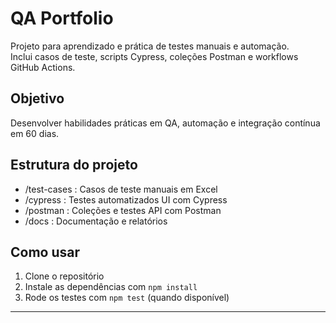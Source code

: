 # QA Portfolio

Projeto para aprendizado e prática de testes manuais e automação.  
Inclui casos de teste, scripts Cypress, coleções Postman e workflows GitHub Actions.

## Objetivo

Desenvolver habilidades práticas em QA, automação e integração contínua em 60 dias.

## Estrutura do projeto

- /test-cases : Casos de teste manuais em Excel  
- /cypress : Testes automatizados UI com Cypress  
- /postman : Coleções e testes API com Postman  
- /docs : Documentação e relatórios

## Como usar

1. Clone o repositório  
2. Instale as dependências com `npm install`  
3. Rode os testes com `npm test` (quando disponível)  

---
